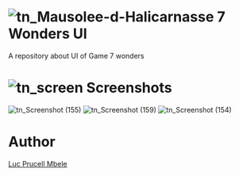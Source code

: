 # ![tn_Mausolee-d-Halicarnasse](https://user-images.githubusercontent.com/31856838/98717856-ae3d7400-239e-11eb-83b6-a53194632d08.jpg)  7 Wonders UI   

A repository about UI of Game 7 wonders  

# ![tn_screen](https://user-images.githubusercontent.com/31856838/98729017-4e00ff00-23ab-11eb-9905-89ad925ee559.png) Screenshots

![tn_Screenshot (155)](https://user-images.githubusercontent.com/31856838/98730377-3f1b4c00-23ad-11eb-8a14-9b01218ff4ce.png)
![tn_Screenshot (159)](https://user-images.githubusercontent.com/31856838/98730379-404c7900-23ad-11eb-810b-b1414bf61e3f.png)
![tn_Screenshot (154)](https://user-images.githubusercontent.com/31856838/98730381-40e50f80-23ad-11eb-90ca-2b8c82512eaa.png)



  

# Author
<a href = "https://twitter.com/lucmbele" />Luc Prucell Mbele
